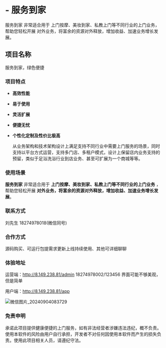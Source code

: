 # - 服务到家
服务到家 非常适合用于 上门按摩、美妆到家、私教上门等不同行业的上门业务，帮助您轻松开展 对外业务，将富余的资源对外释放，增加收益、加速业务增长发展。


## 项目名称

服务到家，绿色便捷

### 项目特点

*   **高效性能**
*   **易于使用**
*   **灵活扩展**
*   **便捷无忧**
*   **个性化定制及性价比极高**

    从业务架构和技术架构设计上满足支持不同行业中需要上门服务的场景，同时支持以平台方式运营，支持多门店、多租户模式，设计上保留店内业务支持的预留，类似于足浴洗浴行业到店业务、甚至可扩展为一个商城等等。

### 使用场景

**服务到家** 非常适合用于 **上门按摩、美妆到家、私教上门等不同行业的上门业务** ，帮助您轻松开展 **对外业务，将富余的资源对外释放，增加收益、加速业务增长发展**。

### 联系方式

刘先生 18274978018(微信同号)

### 合作方式

源码购买、可运行包提需求更新上线持续使用、其他可详细聊聊

### 体验地址

运营端：http://8.149.238.81/admin 18274978002/123456  界面可能不够美观，但是简单

用户端：http://8.149.238.81/app

![微信图片_20240904083729](https://github.com/user-attachments/assets/a4c2a6c6-7078-482b-802f-471692b2a811)

### 免责申明

承诺此项目提供健康便捷的上门服务，如有非法经营者涉嫌违法违纪，概不负责。使用本软件的风险由用户自行承担，开发者不对任何因使用本软件而产生的损失负责。使用此项目相关人员，请遵纪守法。
